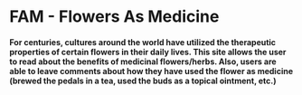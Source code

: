 # FAM - Flowers As Medicine

#### For centuries, cultures around the world have utilized the therapeutic properties of certain flowers in their daily lives. This site allows the user to read about the benefits of medicinal flowers/herbs. Also, users are able to leave comments about how they have used the flower as medicine (brewed the pedals in a tea, used the buds as a topical ointment, etc.)
